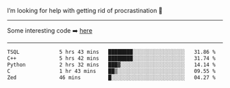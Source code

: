 I’m looking for help with getting rid of procrastination 🤔

-----

Some interesting code :arrow_right: [here](https://github.com/zhen8838/playground)

-----

<!--START_SECTION:waka-->

```txt
TSQL             5 hrs 43 mins   ████████░░░░░░░░░░░░░░░░░   31.86 %
C++              5 hrs 42 mins   ████████░░░░░░░░░░░░░░░░░   31.74 %
Python           2 hrs 32 mins   ███▓░░░░░░░░░░░░░░░░░░░░░   14.14 %
C                1 hr 43 mins    ██▒░░░░░░░░░░░░░░░░░░░░░░   09.55 %
Zed              46 mins         █░░░░░░░░░░░░░░░░░░░░░░░░   04.27 %
```

<!--END_SECTION:waka-->

<!--
**zhen8838/zhen8838** is a ✨ _special_ ✨ repository because its `README.md` (this file) appears on your GitHub profile.

Here are some ideas to get you started:

- 🔭 I’m currently working on ...
- 🌱 I’m currently learning ...
- 👯 I’m looking to collaborate on ...
 ...
- 💬 Ask me about ...
- 📫 How to reach me: ...
- 😄 Pronouns: ...
- ⚡ Fun fact: ...
-->
